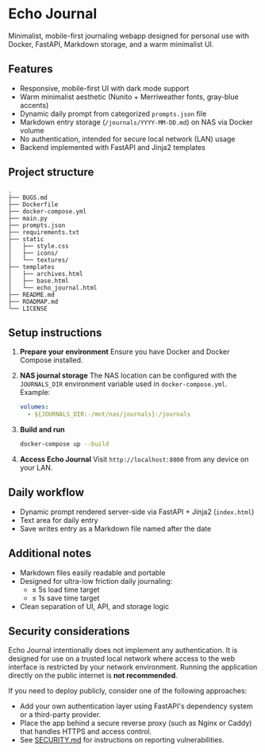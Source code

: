 # Echo Journal

Minimalist, mobile-first journaling webapp designed for personal use with Docker, FastAPI, Markdown storage, and a warm minimalist UI.

## Features
- Responsive, mobile-first UI with dark mode support
- Warm minimalist aesthetic (Nunito + Merriweather fonts, gray-blue accents)
- Dynamic daily prompt from categorized `prompts.json` file
- Markdown entry storage (`/journals/YYYY-MM-DD.md`) on NAS via Docker volume
- No authentication, intended for secure local network (LAN) usage
- Backend implemented with FastAPI and Jinja2 templates

## Project structure
```
.
├── BUGS.md
├── Dockerfile
├── docker-compose.yml
├── main.py
├── prompts.json
├── requirements.txt
├── static
│   ├── style.css
│   ├── icons/
│   └── textures/
├── templates
│   ├── archives.html
│   ├── base.html
│   └── echo_journal.html
├── README.md
├── ROADMAP.md
└── LICENSE
```

## Setup instructions

1. **Prepare your environment**
   Ensure you have Docker and Docker Compose installed.

2. **NAS journal storage**
   The NAS location can be configured with the `JOURNALS_DIR` environment
   variable used in `docker-compose.yml`. Example:
   ```yaml
   volumes:
     - ${JOURNALS_DIR:-/mnt/nas/journals}:/journals
   ```

3. **Build and run**
   ```sh
   docker-compose up --build
   ```

4. **Access Echo Journal**
   Visit `http://localhost:8000` from any device on your LAN.

## Daily workflow
- Dynamic prompt rendered server-side via FastAPI + Jinja2 (`index.html`)
- Text area for daily entry
- Save writes entry as a Markdown file named after the date

## Additional notes
- Markdown files easily readable and portable
- Designed for ultra-low friction daily journaling: 
  - ≤ 5s load time target
  - ≤ 1s save time target
- Clean separation of UI, API, and storage logic

## Security considerations

Echo Journal intentionally does not implement any authentication. It is designed
for use on a trusted local network where access to the web interface is
restricted by your network environment. Running the application directly on the
public internet is **not recommended**.

If you need to deploy publicly, consider one of the following approaches:

- Add your own authentication layer using FastAPI's dependency system or a
  third-party provider.
- Place the app behind a secure reverse proxy (such as Nginx or Caddy) that
  handles HTTPS and access control.
- See [SECURITY.md](SECURITY.md) for instructions on reporting vulnerabilities.


